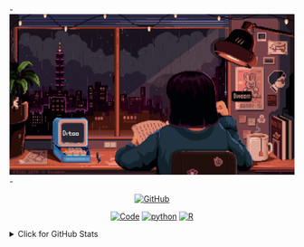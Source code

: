 -![Monash UAS](https://github.com/earn4393/earn4393/blob/d631665f8629fb4494c9152428ac5d4c4ccf483a/fbaf443c014bf40b95cfa35121572b25.gif)-

<p align="center">
    <a href="https://github.com/earn4393" target="_blank"><img alt="GitHub" src="https://img.shields.io/badge/-@alwinw-181717?style=flat-square&logo=GitHub&logoColor=white"></a>
</p>

<p align="center">
    <a href="https://github.com/earn4393?tab=repositories" target="_blank"><img alt="Code" src="https://img.shields.io/badge/-code-000000?style=flat-square&logo=Plex&logoColor=white"></a>
    <a href="https://github.com/earn4393?tab=repositories&q=&type=&language=python&sort=" target="_blank"><img alt="python" src="https://img.shields.io/badge/-python-3776AB?style=flat-square&logo=Python&logoColor=white"></a>
    <a href="https://github.com/alwinw?tab=repositories&language=r" target="_blank"><img alt="R" src="https://img.shields.io/badge/-R-276DC3?style=flat-square&logo=R&logoColor=white"></a>
</p>

<details>
<summary>Click for GitHub Stats</summary>
<p align="center">
    <img alt = "GitHub Stats" src="https://github-readme-stats.vercel.app/api?username=alwinw&show_icons=true&hide=issues&icon_color=000000&hide_border=true&title_color=5391FE&text_color=555">
    <br>
    <img alt = "Top Language" src="https://github-readme-stats.vercel.app/api/top-langs/?username=alwinw&hide=html,&hide_border=true&title_color=5391FE&text_color=555"
</p>
</details>
